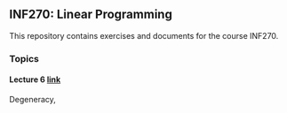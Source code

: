 ## INF270: Linear Programming

This repository contains exercises and documents for the course INF270.

### Topics

#### Lecture 6 [link]()
Degeneracy, 